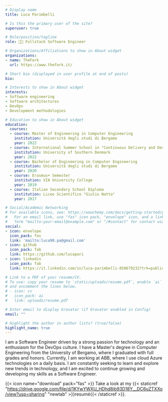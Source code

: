 ```yaml
---
# Display name
title: Luca Parimbelli

# Is this the primary user of the site?
superuser: true

# Role/position/tagline
role: 👨‍💻 Fullstack Software Engineer

# Organizations/Affiliations to show in About widget
organizations:
- name: TheFork
  url: https://www.thefork.it/

# Short bio (displayed in user profile at end of posts)
bio:

# Interests to show in About widget
interests:
- Software engineering
- Software architectures
- DevOps
- Development methodologies

# Education to show in About widget
education:
  courses:
  - course: Master of Engineering in Computer Engineering
    institution: Università degli studi di Bergamo
    year: 2022
  - course: International Summer School in "Continuous Delivery and DevOps"
    institution: University of Southern Denmark
    year: 2022
  - course: Bachelor of Engineering in Computer Engineering
    institution: Università degli studi di Bergamo
    year: 2020
  - course: Erasmus+ Semester
    institution: VIA University College
    year: 2019
  - course: Italian Secondary School Diploma
    institution: Liceo Scientifico "Giulio Natta"
    year: 2017

# Social/Academic Networking
# For available icons, see: https://wowchemy.com/docs/getting-started/page-builder/#icons
#   For an email link, use "fas" icon pack, "envelope" icon, and a link in the
#   form "mailto:your-email@example.com" or "/#contact" for contact widget.
social:
- icon: envelope
  icon_pack: fas
  link: 'mailto:luca98.pa@gmail.com'
- icon: github
  icon_pack: fab
  link: https://github.com/lucapari
- icon: linkedin
  icon_pack: fab
  link: https://it.linkedin.com/in/luca-parimbelli-850679232?trk=public_profile_samename-profile

# Link to a PDF of your resume/CV.
# To use: copy your resume to `static/uploads/resume.pdf`, enable `ai` icons in `params.toml`, 
# and uncomment the lines below.
# - icon: cv
#   icon_pack: ai
#   link: uploads/resume.pdf

# Enter email to display Gravatar (if Gravatar enabled in Config)
email: ""

# Highlight the author in author lists? (true/false)
highlight_name: true
---
```


I am a Software Engineer driven by a strong passion for technology and an enthusiasm for the DevOps culture. I have a Master's degree in Computer Engineering from the University of Bergamo, where I graduated with full grades and honors. Currently, I am working at ABB, where I use cloud Azure technologies on a daily basis. I am constantly seeking to learn and explore new trends in technology, and I am excited to continue growing and developing my skills as a Software Engineer.

{{< icon name="download" pack="fas" >}} Take a look at my {{< staticref "https://drive.google.com/file/d/1KYwYWXU_HDhd8ib93D18Y__DC6uZTXXo/view?usp=sharing" "newtab" >}}resumé{{< /staticref >}}.
